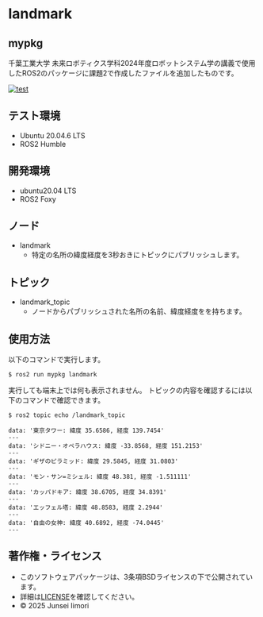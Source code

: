 # landmark

## mypkg  
千葉工業大学 未来ロボティクス学科2024年度ロボットシステム学の講義で使用したROS2のパッケージに課題2で作成したファイルを追加したものです。

[![test](https://github.com/junsei0/mypkg/actions/workflows/test.yml/badge.svg)](https://github.com/junsei0/mypkg/actions/workflows/test.yml)

## テスト環境
- Ubuntu 20.04.6 LTS
- ROS2 Humble 

## 開発環境
- ubuntu20.04 LTS
- ROS2 Foxy

## ノード
- landmark
  - 特定の名所の緯度経度を3秒おきにトピックにパブリッシュします。

## トピック
- landmark_topic
  - ノードからパブリッシュされた名所の名前、緯度経度をを持ちます。

## 使用方法
以下のコマンドで実行します。  
```
$ ros2 run mypkg landmark
```
実行しても端末上では何も表示されません。
トピックの内容を確認するには以下のコマンドで確認できます。
```
$ ros2 topic echo /landmark_topic
```

```
data: '東京タワー: 緯度 35.6586, 経度 139.7454'
---
data: 'シドニー・オペラハウス: 緯度 -33.8568, 経度 151.2153'
---
data: 'ギザのピラミッド: 緯度 29.5845, 経度 31.0803'
---
data: 'モン・サン=ミシェル: 緯度 48.381, 経度 -1.511111'
---
data: 'カッパドキア: 緯度 38.6705, 経度 34.8391'
---
data: 'エッフェル塔: 緯度 48.8583, 経度 2.2944'
---
data: '自由の女神: 緯度 40.6892, 経度 -74.0445'
---
```

## 著作権・ライセンス
- このソフトウェアパッケージは、3条項BSDライセンスの下で公開されています。
- 詳細は[LICENSE](https://github.com/junsei0/mypkg/blob/main/LICENSE)を確認してください。
- © 2025 Junsei Iimori 
